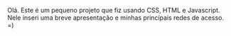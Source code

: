 Olá. Este é um pequeno projeto que fiz usando CSS, HTML e Javascript. Nele inseri uma breve apresentação e minhas princípais redes de acesso. 
=)
